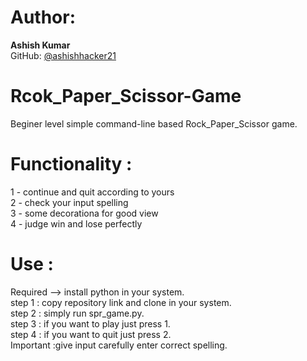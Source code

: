 # Author:
**Ashish Kumar**  
GitHub: [@ashishhacker21](https://github.com/ashishhacker21)

# Rcok_Paper_Scissor-Game
Beginer level simple command-line based Rock_Paper_Scissor game.
# Functionality :
1 - continue and quit according to yours<br>
2 - check your input spelling<br>
3 - some decorationa for good view<br>
4 - judge win and lose perfectly
# Use :
Required --> install python in your system.<br>
step 1 : copy repository link and clone in your system.<br>
step 2 : simply run spr_game.py.<br>
step 3 : if you want to play just press 1.<br>
step 4 : if you want to quit just press 2.<br>
Important :give input carefully enter correct spelling.<br>


